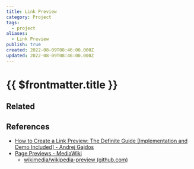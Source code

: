 ```yaml
---
title: Link Preview
category: Project
tags:
  - project
aliases:
  - Link Preview
publish: true
created: 2022-08-09T08:46:00.000Z
updated: 2022-08-09T08:46:00.000Z
---
```


# {{ $frontmatter.title }}

## Related

## References

- [How to Create a Link Preview: The Definite Guide [Implementation and Demo Included] - Andrej Gajdos](https://andrejgajdos.com/how-to-create-a-link-preview/)
- [Page Previews - MediaWiki](https://www.mediawiki.org/wiki/Page_Previews)
  - [wikimedia/wikipedia-preview (github.com)](https://github.com/wikimedia/wikipedia-preview)

